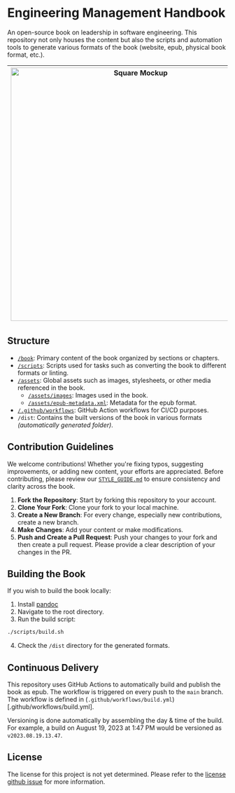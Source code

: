 
# Engineering Management Handbook

An open-source book on leadership in software engineering. This repository not only houses the content but also the scripts and automation tools to generate various formats of the book (website, epub, physical book format, etc.).

| <img width="578" alt="Square Mockup" src="https://github.com/bartaxyz/engineering-management-handbook/assets/4202010/a1e7d18c-9c20-4d62-a347-4c66a71f3810"> |
| --- |

## Structure
- [`/book`](/book): Primary content of the book organized by sections or chapters.
- [`/scripts`](/scripts): Scripts used for tasks such as converting the book to different formats or linting.
- [`/assets`](/assets): Global assets such as images, stylesheets, or other media referenced in the book.
  - [`/assets/images`](/assets/images): Images used in the book.
  - [`/assets/epub-metadata.xml`](/assets/epub-metadata.xml): Metadata for the epub format.
- [`/.github/workflows`](/.github/workflows): GitHub Action workflows for CI/CD purposes.
- `/dist`: Contains the built versions of the book in various formats _(automatically generated folder)_.

## Contribution Guidelines
We welcome contributions! Whether you're fixing typos, suggesting improvements, or adding new content, your efforts are appreciated. Before contributing, please review our [`STYLE_GUIDE.md`](/STYLE_GUIDE.md) to ensure consistency and clarity across the book.

1. **Fork the Repository**: Start by forking this repository to your account.
2. **Clone Your Fork**: Clone your fork to your local machine.
3. **Create a New Branch**: For every change, especially new contributions, create a new branch.
4. **Make Changes**: Add your content or make modifications.
5. **Push and Create a Pull Request**: Push your changes to your fork and then create a pull request. Please provide a clear description of your changes in the PR.

## Building the Book
If you wish to build the book locally:

1. Install [pandoc](https://pandoc.org/installing.html)
2. Navigate to the root directory.
3. Run the build script:
  ```bash
  ./scripts/build.sh
  ```
4. Check the `/dist` directory for the generated formats.

## Continuous Delivery
This repository uses GitHub Actions to automatically build and publish the book as epub. The workflow is triggered on every push to the `main` branch. The workflow is defined in (`.github/workflows/build.yml`)[.github/workflows/build.yml].

Versioning is done automatically by assembling the day & time of the build. For example, a build on August 19, 2023 at 1:47 PM would be versioned as `v2023.08.19.13.47`.

## License
The license for this project is not yet determined. Please refer to the [license github issue](https://github.com/bartaxyz/engineering-leadership/issues/1) for more information.
